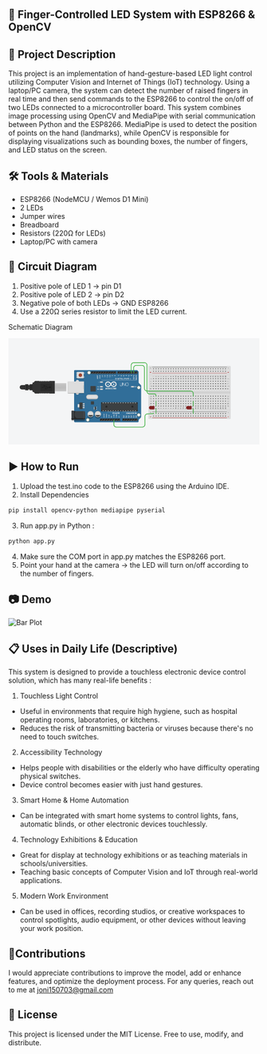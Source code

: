 ## 🤖 Finger-Controlled LED System with ESP8266 & OpenCV
## 📌 Project Description
This project is an implementation of hand-gesture-based LED light control utilizing Computer Vision and Internet of Things (IoT) technology.
Using a laptop/PC camera, the system can detect the number of raised fingers in real time and then send commands to the ESP8266 to control the on/off of two LEDs connected to a microcontroller board. This system combines image processing using OpenCV and MediaPipe with serial communication between Python and the ESP8266. MediaPipe is used to detect the position of points on the hand (landmarks), while OpenCV is responsible for displaying visualizations such as bounding boxes, the number of fingers, and LED status on the screen.

## 🛠️ Tools & Materials
- ESP8266 (NodeMCU / Wemos D1 Mini)
- 2 LEDs
- Jumper wires
- Breadboard
- Resistors (220Ω for LEDs)
- Laptop/PC with camera

## 🔌 Circuit Diagram
1. Positive pole of LED 1 → pin D1
2. Positive pole of LED 2 → pin D2
3. Negative pole of both LEDs → GND ESP8266
4. Use a 220Ω series resistor to limit the LED current.

Schematic Diagram

![Bar Plot](schematic.png)

## ▶️ How to Run
1. Upload the test.ino code to the ESP8266 using the Arduino IDE.
2. Install Dependencies
```bash
pip install opencv-python mediapipe pyserial
```
3. Run app.py in Python :
```bash
python app.py
```
4. Make sure the COM port in app.py matches the ESP8266 port.
5. Point your hand at the camera → the LED will turn on/off according to the number of fingers.

## 📷 Demo
![Bar Plot](result.gif)

## 📋 Uses in Daily Life (Descriptive)

This system is designed to provide a touchless electronic device control solution, which has many real-life benefits :
1. Touchless Light Control
- Useful in environments that require high hygiene, such as hospital operating rooms, laboratories, or kitchens.
- Reduces the risk of transmitting bacteria or viruses because there's no need to touch switches.
2. Accessibility Technology
- Helps people with disabilities or the elderly who have difficulty operating physical switches.
- Device control becomes easier with just hand gestures.
3. Smart Home & Home Automation
- Can be integrated with smart home systems to control lights, fans, automatic blinds, or other electronic devices touchlessly.
4. Technology Exhibitions & Education
- Great for display at technology exhibitions or as teaching materials in schools/universities.
- Teaching basic concepts of Computer Vision and IoT through real-world applications.
5. Modern Work Environment
- Can be used in offices, recording studios, or creative workspaces to control spotlights, audio equipment, or other devices without leaving your work position.

## 🚩Contributions
I would appreciate contributions to improve the model, add or enhance features, and optimize the deployment process. For any queries, reach out to me at joni150703@gmail.com

## 📄 License
This project is licensed under the MIT License.
Free to use, modify, and distribute.
